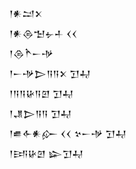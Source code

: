 <div class='block'>
<div class='line'>𒁹𒀭𒁺𒉽</div>
<div class='line'>𒁹𒀭𒁲𒈠𒉡𒈦 𒌋𒌋</div>
<div class='line'>𒁹𒁲𒋻𒀸𒋩</div>
<div class='line'>𒁹𒀸𒋩𒆕𒀀𒀀𒉽 𒋛𒄷</div>
<div class='line'>𒁹𒀀𒀀𒄩𒀀𒇻 𒋛𒄷</div>
<div class='line'>𒁹𒂗𒆕𒀀𒀀 𒋛𒄷</div>
<div class='line'>𒁹𒌑𒅆𒀭𒅎 𒌋𒌋 𒆳𒀸𒋩 𒋛𒄷</div>
<div class='line'>𒁹𒅀𒄩𒇻 𒇽𒋛𒄷</div>
</div>